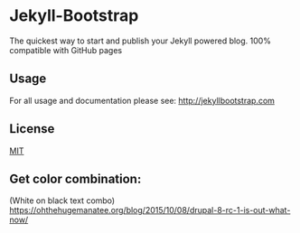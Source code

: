 # Jekyll-Bootstrap

The quickest way to start and publish your Jekyll powered blog. 100% compatible with GitHub pages

## Usage

For all usage and documentation please see: <http://jekyllbootstrap.com>

## License

[MIT](http://opensource.org/licenses/MIT)

## Get color combination:
(White on black text combo) https://ohthehugemanatee.org/blog/2015/10/08/drupal-8-rc-1-is-out-what-now/

